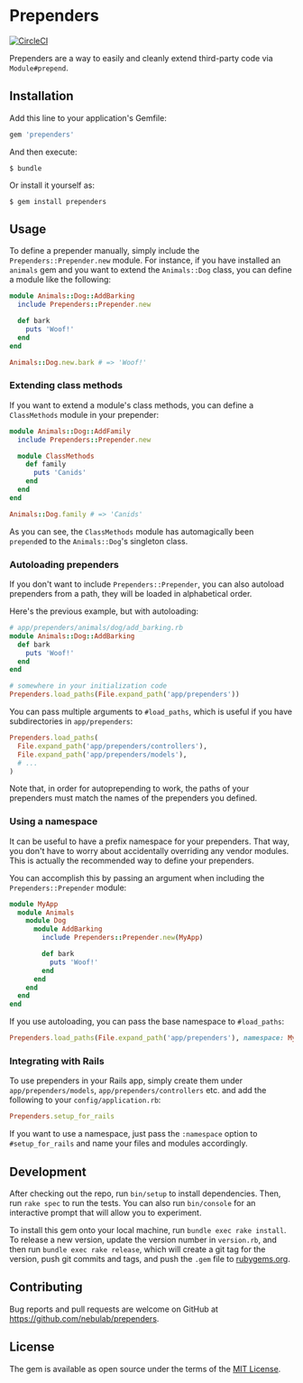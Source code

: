 # Prependers

[![CircleCI](https://circleci.com/gh/nebulab/prependers.svg?style=svg)](https://circleci.com/gh/nebulab/prependers)

Prependers are a way to easily and cleanly extend third-party code via `Module#prepend`.

## Installation

Add this line to your application's Gemfile:

```ruby
gem 'prependers'
```

And then execute:

```console
$ bundle
```


Or install it yourself as:

```console
$ gem install prependers
```

## Usage

To define a prepender manually, simply include the `Prependers::Prepender.new` module. For instance,
if you have installed an `animals` gem and you want to extend the `Animals::Dog` class, you can
define a module like the following:

```ruby
module Animals::Dog::AddBarking
  include Prependers::Prepender.new

  def bark
    puts 'Woof!'
  end
end

Animals::Dog.new.bark # => 'Woof!'
```

### Extending class methods

If you want to extend a module's class methods, you can define a `ClassMethods` module in your
prepender:

```ruby
module Animals::Dog::AddFamily
  include Prependers::Prepender.new

  module ClassMethods
    def family
      puts 'Canids'
    end
  end
end

Animals::Dog.family # => 'Canids'
```

As you can see, the `ClassMethods` module has automagically been `prepend`ed to the `Animals::Dog`'s
singleton class.

### Autoloading prependers

If you don't want to include `Prependers::Prepender`, you can also autoload prependers from a path,
they will be loaded in alphabetical order.

Here's the previous example, but with autoloading:

```ruby
# app/prependers/animals/dog/add_barking.rb
module Animals::Dog::AddBarking
  def bark
    puts 'Woof!'
  end
end

# somewhere in your initialization code
Prependers.load_paths(File.expand_path('app/prependers'))
```

You can pass multiple arguments to `#load_paths`, which is useful if you have subdirectories in
`app/prependers`:

```ruby
Prependers.load_paths(
  File.expand_path('app/prependers/controllers'),
  File.expand_path('app/prependers/models'),
  # ...
)
```

Note that, in order for autoprepending to work, the paths of your prependers must match the names
of the prependers you defined.

### Using a namespace

It can be useful to have a prefix namespace for your prependers. That way, you don't have to worry
about accidentally overriding any vendor modules. This is actually the recommended way to define
your prependers.

You can accomplish this by passing an argument when including the `Prependers::Prepender` module:

```ruby
module MyApp
  module Animals
    module Dog
      module AddBarking
        include Prependers::Prepender.new(MyApp)

        def bark
          puts 'Woof!'
        end
      end
    end
  end
end
```

If you use autoloading, you can pass the base namespace to `#load_paths`:

```ruby
Prependers.load_paths(File.expand_path('app/prependers'), namespace: MyApp)
```

### Integrating with Rails

To use prependers in your Rails app, simply create them under `app/prependers/models`,
`app/prependers/controllers` etc. and add the following to your `config/application.rb`:

```ruby
Prependers.setup_for_rails
```

If you want to use a namespace, just pass the `:namespace` option to `#setup_for_rails` and name
your files and modules accordingly.

## Development

After checking out the repo, run `bin/setup` to install dependencies. Then, run `rake spec` to run
the tests. You can also run `bin/console` for an interactive prompt that will allow you to
experiment.

To install this gem onto your local machine, run `bundle exec rake install`. To release a new
version, update the version number in `version.rb`, and then run `bundle exec rake release`, which
will create a git tag for the version, push git commits and tags, and push the `.gem` file to
[rubygems.org](https://rubygems.org).

## Contributing

Bug reports and pull requests are welcome on GitHub at https://github.com/nebulab/prependers.

## License

The gem is available as open source under the terms of the [MIT License](https://opensource.org/licenses/MIT).
